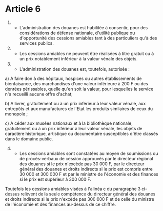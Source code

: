# Article 6

1. - L'administration des douanes est habilitée à consentir, pour des considérations de défense nationale, d'utilité publique ou d'opportunité des cessions amiables tant à des particuliers qu'à des services publics.

2. - Les cessions amiables ne peuvent être réalisées à titre gratuit ou à un prix notablement inférieur à la valeur vénale des objets.

3. - L'administration des douanes est, toutefois, autorisée :

a) A faire don à des hôpitaux, hospices ou autres établissements de bienfaisance, des marchandises d'une valeur inférieure à 200 F ou des denrées périssables, quelle qu'en soit la valeur, pour lesquelles le service n'a recueilli aucune offre d'achat;

b) A livrer, gratuitement ou à un prix inférieur à leur valeur vénale, aux entrepôts et aux manufactures de l'Etat les produits similaires de ceux du monopole ;

c) A céder aux musées nationaux et à la bibliothèque nationale, gratuitement ou à un prix inférieur à leur valeur vénale, les objets de caractère historique, artistique ou documentaire susceptibles d'être classés dans le domaine public.

4. - Les cessions amiables sont constatées au moyen de soumissions ou de procès-verbaux de cession approuvés par le directeur régional des douanes si le prix n'excède pas 30 000 F, par le directeur général des douanes et droits indirects si le prix est compris entre 30 000 et 300 000 F et par le ministre de l'économie et des finances si le prix est supérieur à 300 000 F.

Toutefois les cessions amiables visées à l'alinéa c du paragraphe 3 ci-dessus relèvent de la seule compétence du directeur général des douanes et droits indirects si le prix n'excède pas 300 000 F et de celle du ministre de l'économie et des finances au-dessus de ce chiffre.
